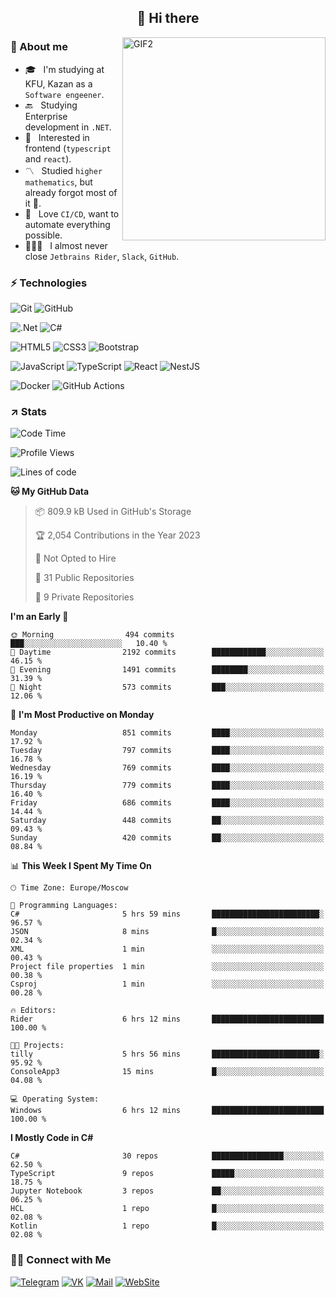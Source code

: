 <h2 align="center">👋 Hi there</h1>
<img align="right" alt="GIF2" src="https://user-images.githubusercontent.com/77479370/183249372-b46e9216-d622-4f3a-ad67-84b1a2c3049c.gif" width="325"/>


<h3>🧐 About me</h3>

- 🎓 &nbsp; I'm studying at KFU, Kazan as a `Software engeener`.
- 🔙 &nbsp; Studying Enterprise development in `.NET`.
- 💠 &nbsp; Interested in frontend (`typescript` and `react`).
- 〽️ &nbsp; Studied `higher mathematics`, but already forgot most of it 🤪.
- 💚 &nbsp; Love `CI/CD`, want to automate everything possible.
- 👨🏻‍💻 &nbsp; I almost never close `Jetbrains Rider`, `Slack`, `GitHub`. 


<h3>⚡ Technologies</h3>

![Git](https://img.shields.io/badge/git-%23F05033.svg?style=for-the-badge&logo=git&logoColor=white)
![GitHub](https://img.shields.io/badge/GitHub-100000?style=for-the-badge&logo=github&logoColor=white)

![.Net](https://img.shields.io/badge/.NET-5C2D91?style=for-the-badge&logo=.net&logoColor=white)
![C#](https://img.shields.io/badge/c%23-%23239120.svg?style=for-the-badge&logo=c-sharp&logoColor=white)

![HTML5](https://img.shields.io/badge/html5-%23E34F26.svg?style=for-the-badge&logo=html5&logoColor=white)
![CSS3](https://img.shields.io/badge/css3-%231572B6.svg?style=for-the-badge&logo=css3&logoColor=white)
![Bootstrap](https://img.shields.io/badge/Bootstrap-563D7C?style=for-the-badge&logo=bootstrap&logoColor=white)

![JavaScript](https://img.shields.io/badge/javascript-%23323330.svg?style=for-the-badge&logo=javascript&logoColor=%23F7DF1E)
![TypeScript](https://img.shields.io/badge/typescript-%23007ACC.svg?style=for-the-badge&logo=typescript&logoColor=white)
![React](https://img.shields.io/badge/react-%2320232a.svg?style=for-the-badge&logo=react&logoColor=%2361DAFB)
![NestJS](https://img.shields.io/badge/nestjs-E0234E?style=for-the-badge&logo=nestjs&logoColor=white)

![Docker](https://img.shields.io/badge/docker-%230db7ed.svg?style=for-the-badge&logo=docker&logoColor=white)
![GitHub Actions](https://img.shields.io/badge/github%20actions-%232671E5.svg?style=for-the-badge&logo=githubactions&logoColor=white)


<h3>↗️ Stats</h3>


<!--START_SECTION:waka-->
![Code Time](http://img.shields.io/badge/Code%20Time-922%20hrs%2016%20mins-blue)

![Profile Views](http://img.shields.io/badge/Profile%20Views-0-blue)

![Lines of code](https://img.shields.io/badge/From%20Hello%20World%20I%27ve%20Written-2.9%20million%20lines%20of%20code-blue)

**🐱 My GitHub Data** 

> 📦 809.9 kB Used in GitHub's Storage 
 > 
> 🏆 2,054 Contributions in the Year 2023
 > 
> 🚫 Not Opted to Hire
 > 
> 📜 31 Public Repositories 
 > 
> 🔑 9 Private Repositories 
 > 
**I'm an Early 🐤** 

```text
🌞 Morning                494 commits         ███░░░░░░░░░░░░░░░░░░░░░░   10.40 % 
🌆 Daytime                2192 commits        ████████████░░░░░░░░░░░░░   46.15 % 
🌃 Evening                1491 commits        ████████░░░░░░░░░░░░░░░░░   31.39 % 
🌙 Night                  573 commits         ███░░░░░░░░░░░░░░░░░░░░░░   12.06 % 
```
📅 **I'm Most Productive on Monday** 

```text
Monday                   851 commits         ████░░░░░░░░░░░░░░░░░░░░░   17.92 % 
Tuesday                  797 commits         ████░░░░░░░░░░░░░░░░░░░░░   16.78 % 
Wednesday                769 commits         ████░░░░░░░░░░░░░░░░░░░░░   16.19 % 
Thursday                 779 commits         ████░░░░░░░░░░░░░░░░░░░░░   16.40 % 
Friday                   686 commits         ████░░░░░░░░░░░░░░░░░░░░░   14.44 % 
Saturday                 448 commits         ██░░░░░░░░░░░░░░░░░░░░░░░   09.43 % 
Sunday                   420 commits         ██░░░░░░░░░░░░░░░░░░░░░░░   08.84 % 
```


📊 **This Week I Spent My Time On** 

```text
🕑︎ Time Zone: Europe/Moscow

💬 Programming Languages: 
C#                       5 hrs 59 mins       ████████████████████████░   96.57 % 
JSON                     8 mins              █░░░░░░░░░░░░░░░░░░░░░░░░   02.34 % 
XML                      1 min               ░░░░░░░░░░░░░░░░░░░░░░░░░   00.43 % 
Project file properties  1 min               ░░░░░░░░░░░░░░░░░░░░░░░░░   00.38 % 
Csproj                   1 min               ░░░░░░░░░░░░░░░░░░░░░░░░░   00.28 % 

🔥 Editors: 
Rider                    6 hrs 12 mins       █████████████████████████   100.00 % 

🐱‍💻 Projects: 
tilly                    5 hrs 56 mins       ████████████████████████░   95.92 % 
ConsoleApp3              15 mins             █░░░░░░░░░░░░░░░░░░░░░░░░   04.08 % 

💻 Operating System: 
Windows                  6 hrs 12 mins       █████████████████████████   100.00 % 
```

**I Mostly Code in C#** 

```text
C#                       30 repos            ████████████████░░░░░░░░░   62.50 % 
TypeScript               9 repos             █████░░░░░░░░░░░░░░░░░░░░   18.75 % 
Jupyter Notebook         3 repos             ██░░░░░░░░░░░░░░░░░░░░░░░   06.25 % 
HCL                      1 repo              █░░░░░░░░░░░░░░░░░░░░░░░░   02.08 % 
Kotlin                   1 repo              █░░░░░░░░░░░░░░░░░░░░░░░░   02.08 % 
```




<!--END_SECTION:waka-->


<h3> 🤝🏻 Connect with Me </h3>

[![Telegram](https://img.shields.io/badge/Telegram-2CA5E0?style=for-the-badge&logo=telegram&logoColor=white)](https://t.me/ASLipatov)
[![VK](https://img.shields.io/badge/вконтакте-%232E87FB.svg?&style=for-the-badge&logo=vk&logoColor=white)](https://vk.com/lipatov.alexander)
[![Mail](https://img.shields.io/badge/Email-red?&style=for-the-badge&logo=Mail.Ru)](mailto:lipatov.work@bk.ru)
[![WebSite](https://img.shields.io/badge/-lipatovalexander.github.io-green?style=for-the-badge)](https://lipatovalexander.github.io)
